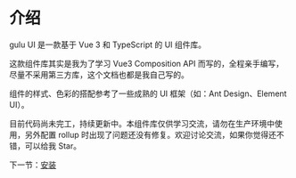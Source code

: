 # 介绍

gulu UI 是一款基于 Vue 3 和 TypeScript 的 UI 组件库。

这款组件库其实是我为了学习 Vue3 Composition API 而写的，全程亲手编写，尽量不采用第三方库，这个文档也都是我自己写的。

组件的样式、色彩的搭配参考了一些成熟的 UI 框架（如：Ant Design、Element UI）。

目前代码尚未完工，持续更新中。本组件库仅供学习交流，请勿在生产环境中使用，另外配置 rollup 时出现了问题还没有修复。欢迎讨论交流，如果你觉得还不错，可以给我 Star。

下一节：[安装](#/doc/install)
